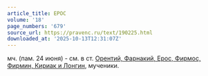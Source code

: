 ```yaml
---
article_title: ЕРОС
volume: '18'
page_numbers: '679'
source_url: https://pravenc.ru/text/190225.html
downloaded_at: '2025-10-13T12:31:07Z'
---
```


мч. (пам. 24 июня) - см. в ст. [Орентий, Фарнакий, Ерос, Фирмос, Фирмин, Кириак и Лонгин](<https://pravenc.ru/text/Орентий  Фарнакий  Ерос  Фирмос  Фирмин  Кириак и Лонгин.html>), мученики.

